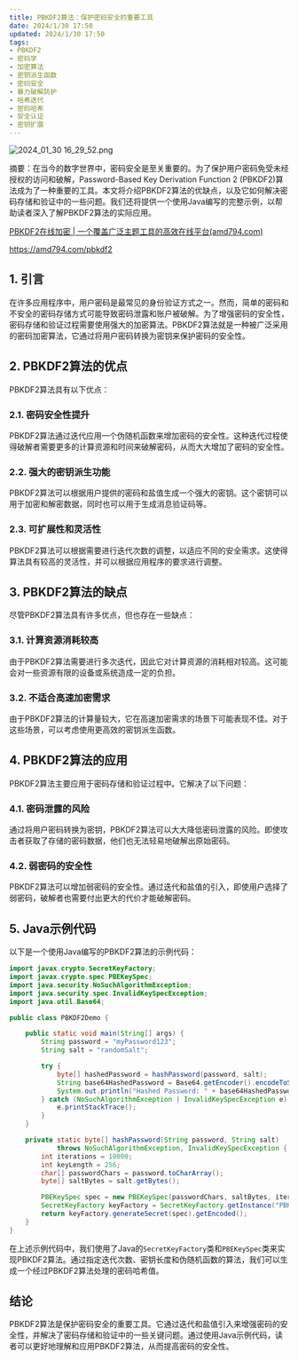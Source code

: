 ```yaml
---
title: PBKDF2算法：保护密码安全的重要工具
date: 2024/1/30 17:50
updated: 2024/1/30 17:50
tags:
- PBKDF2
- 密码学
- 加密算法
- 密钥派生函数
- 密码安全
- 暴力破解防护
- 哈希迭代
- 密码哈希
- 安全认证
- 密钥扩展
---
```


<img alt="2024_01_30 16_29_52.png" src="https://static.cmdragon.cn/blog/images/2024_01_30 16_29_52.png@blog" title="2024_01_30 16_29_52.png"/>


摘要：在当今的数字世界中，密码安全是至关重要的。为了保护用户密码免受未经授权的访问和破解，Password-Based Key Derivation Function 2 (PBKDF2)算法成为了一种重要的工具。本文将介绍PBKDF2算法的优缺点，以及它如何解决密码存储和验证中的一些问题。我们还将提供一个使用Java编写的完整示例，以帮助读者深入了解PBKDF2算法的实际应用。

[PBKDF2在线加密 | 一个覆盖广泛主题工具的高效在线平台(amd794.com)](https://amd794.com/pbkdf2)

https://amd794.com/pbkdf2


## 1. 引言

在许多应用程序中，用户密码是最常见的身份验证方式之一。然而，简单的密码和不安全的密码存储方式可能导致密码泄露和账户被破解。为了增强密码的安全性，密码存储和验证过程需要使用强大的加密算法。PBKDF2算法就是一种被广泛采用的密码加密算法，它通过将用户密码转换为密钥来保护密码的安全性。

## 2. PBKDF2算法的优点

PBKDF2算法具有以下优点：

### 2.1. 密码安全性提升

PBKDF2算法通过迭代应用一个伪随机函数来增加密码的安全性。这种迭代过程使得破解者需要更多的计算资源和时间来破解密码，从而大大增加了密码的安全性。

### 2.2. 强大的密钥派生功能

PBKDF2算法可以根据用户提供的密码和盐值生成一个强大的密钥。这个密钥可以用于加密和解密数据，同时也可以用于生成消息验证码等。

### 2.3. 可扩展性和灵活性

PBKDF2算法可以根据需要进行迭代次数的调整，以适应不同的安全需求。这使得算法具有较高的灵活性，并可以根据应用程序的要求进行调整。

## 3. PBKDF2算法的缺点

尽管PBKDF2算法具有许多优点，但也存在一些缺点：

### 3.1. 计算资源消耗较高

由于PBKDF2算法需要进行多次迭代，因此它对计算资源的消耗相对较高。这可能会对一些资源有限的设备或系统造成一定的负担。

### 3.2. 不适合高速加密需求

由于PBKDF2算法的计算量较大，它在高速加密需求的场景下可能表现不佳。对于这些场景，可以考虑使用更高效的密钥派生函数。

## 4. PBKDF2算法的应用

PBKDF2算法主要应用于密码存储和验证过程中。它解决了以下问题：

### 4.1. 密码泄露的风险

通过将用户密码转换为密钥，PBKDF2算法可以大大降低密码泄露的风险。即使攻击者获取了存储的密码数据，他们也无法轻易地破解出原始密码。

### 4.2. 弱密码的安全性

PBKDF2算法可以增加弱密码的安全性。通过迭代和盐值的引入，即使用户选择了弱密码，破解者也需要付出更大的代价才能破解密码。

## 5. Java示例代码

以下是一个使用Java编写的PBKDF2算法的示例代码：

```java
import javax.crypto.SecretKeyFactory;
import javax.crypto.spec.PBEKeySpec;
import java.security.NoSuchAlgorithmException;
import java.security.spec.InvalidKeySpecException;
import java.util.Base64;

public class PBKDF2Demo {

    public static void main(String[] args) {
        String password = "myPassword123";
        String salt = "randomSalt";

        try {
            byte[] hashedPassword = hashPassword(password, salt);
            String base64HashedPassword = Base64.getEncoder().encodeToString(hashedPassword);
            System.out.println("Hashed Password: " + base64HashedPassword);
        } catch (NoSuchAlgorithmException | InvalidKeySpecException e) {
            e.printStackTrace();
        }
    }

    private static byte[] hashPassword(String password, String salt)
            throws NoSuchAlgorithmException, InvalidKeySpecException {
        int iterations = 10000;
        int keyLength = 256;
        char[] passwordChars = password.toCharArray();
        byte[] saltBytes = salt.getBytes();

        PBEKeySpec spec = new PBEKeySpec(passwordChars, saltBytes, iterations, keyLength);
        SecretKeyFactory keyFactory = SecretKeyFactory.getInstance("PBKDF2WithHmacSHA256");
        return keyFactory.generateSecret(spec).getEncoded();
    }
}
```

在上述示例代码中，我们使用了Java的`SecretKeyFactory`类和`PBEKeySpec`类来实现PBKDF2算法。通过指定迭代次数、密钥长度和伪随机函数的算法，我们可以生成一个经过PBKDF2算法处理的密码哈希值。

## 结论

PBKDF2算法是保护密码安全的重要工具。它通过迭代和盐值引入来增强密码的安全性，并解决了密码存储和验证中的一些关键问题。通过使用Java示例代码，读者可以更好地理解和应用PBKDF2算法，从而提高密码的安全性。

